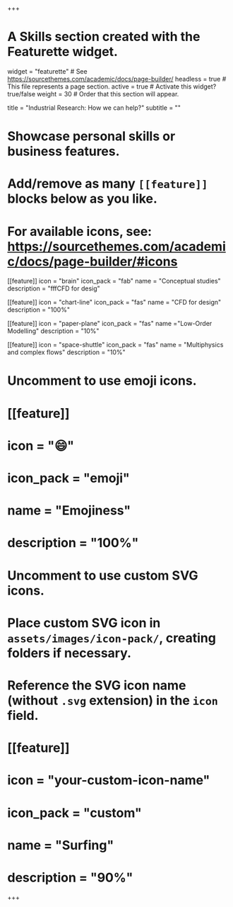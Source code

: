 +++
# A Skills section created with the Featurette widget.
widget = "featurette"  # See https://sourcethemes.com/academic/docs/page-builder/
headless = true  # This file represents a page section.
active = true  # Activate this widget? true/false
weight = 30  # Order that this section will appear.

title = "Industrial Research: How we can help?"
subtitle = ""

# Showcase personal skills or business features.
#
# Add/remove as many `[[feature]]` blocks below as you like.
#
# For available icons, see: https://sourcethemes.com/academic/docs/page-builder/#icons

[[feature]]
  icon = "brain"
  icon_pack = "fab"
  name = "Conceptual studies"
  description = "fffCFD for desig"

[[feature]]
  icon = "chart-line"
  icon_pack = "fas"
  name = "CFD for design"
  description = "100%"  

[[feature]]
  icon = "paper-plane"
  icon_pack = "fas"
  name ="Low-Order Modelling"
  description = "10%"



[[feature]]
  icon =   "space-shuttle"
  icon_pack = "fas"
  name = "Multiphysics and complex flows"
  description = "10%"

# Uncomment to use emoji icons.
# [[feature]]
#  icon = ":smile:"
#  icon_pack = "emoji"
#  name = "Emojiness"
#  description = "100%"  

# Uncomment to use custom SVG icons.
# Place custom SVG icon in `assets/images/icon-pack/`, creating folders if necessary.
# Reference the SVG icon name (without `.svg` extension) in the `icon` field.
# [[feature]]
#  icon = "your-custom-icon-name"
#  icon_pack = "custom"
#  name = "Surfing"
#  description = "90%"

+++
